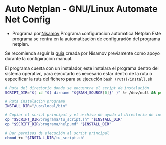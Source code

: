 # Auto Netplan - GNU/Linux Automate Net Config
- Programa por [Nisamov](https://github.com/Nisamov)
Programa configuracion automatica Netplan
Este programa se centra en la automatización de configuración del programa netplan.

Se recomienda seguir la [guía](https://github.com/Theritex/LinuxCommands/tree/main/system_data/network_configuration/netplan_net) creada por Nisamov previamente como apoyo durante la configuración manual.

El programa cuenta con un instalador, este instalara el programa dentro del sistema operativo, para ejecutarlo es necesario estar dentro de la ruta o especificar la ruta del fichero para su ejecución `bash (ruta)/install.sh`
```sh
# Ruta del directorio donde se encuentra el script de instalación
SCRIPT_DIR="$( cd "$( dirname "${BASH_SOURCE[0]}" )" &> /dev/null && pwd )"

# Ruta instalacion programa
INSTALL_DIR="/usr/local/bin"

# Copiar el script principal y el archivo de ayuda al directorio de instalación
cp "$SCRIPT_DIR/programa/tu_script.sh" "$INSTALL_DIR"
cp "$SCRIPT_DIR/programa/help.md" "$INSTALL_DIR"

# Dar permisos de ejecución al script principal
chmod +x "$INSTALL_DIR/tu_script.sh"
```
<!--Boceto: Tras la isntalacion, se eliminara recursivamente los ficheros clonados, liberando espacio en el sistema-->